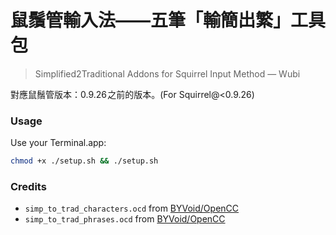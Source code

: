 # 鼠鬚管輸入法——五筆「輸簡出繁」工具包

> Simplified2Traditional Addons for Squirrel Input Method — Wubi

對應鼠鬚管版本：0.9.26 之前的版本。(For Squirrel@<0.9.26)

### Usage

Use your Terminal.app:

```bash
chmod +x ./setup.sh && ./setup.sh
```

### Credits

* `simp_to_trad_characters.ocd` from [BYVoid/OpenCC]
* `simp_to_trad_phrases.ocd` from [BYVoid/OpenCC]

[BYVoid/OpenCC]: https://github.com/BYVoid/OpenCC/tree/opencc0
